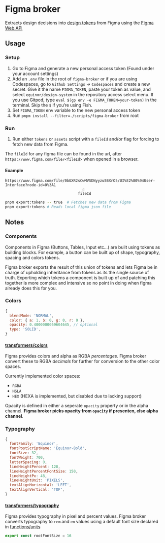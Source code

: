 [Figma Web API]: https://www.figma.com/developers/docs
[design tokens]: https://css-tricks.com/what-are-design-tokens/

# Figma broker

Extracts design decisions into [design tokens] from Figma using the [Figma Web API]

## Usage

### Setup

1. Go to Figma and generate a new personal access token (Found under your account settings)
2. Add an `.env` file in the root of `figma-broker` or if you are using Codespaces, go to `Github Settings` → `Codespaces` and create a new secret. Give it the name `FIGMA_TOKEN`, paste your token as value, and select `equinor/design-system` in the repository access select menu. If you use Gitpod, type `eval $(gp env -e FIGMA_TOKEN=your-token)` in the terminal. Skip the `$` if you’re using Fish.
3. Set `FIGMA_TOKEN` env variable to the new personal access token
4. Run `pnpm install --filter=./scripts/figma-broker` from root

### Run

1. Run either `tokens` or `assets` script with a `fileId` and/or flag for forcing to fetch new data from Figma.

The `fileId` for any figma file can be found in the url, after `https://www.figma.com/file/<fileId>` when opened in a browser.

#### Example

```text
https://www.figma.com/file/0bGXR2sCwMVSDNyyzu5BXrO5/UI%E2%80%94User-Interface?node-id=0%3A1
                                   ☝
                                 fileId
```

```sh
pnpm export:tokens -- true  # Fetches new data from Figma
pnpm export:tokens # Reads local figma json file
```

## Notes

### Components

Components in Figma (Buttons, Tables, Input etc…) are built using tokens as building blocks. For example, a button can be built up of shape, typography, spacing and colors tokens.

Figma broker exports the result of this union of tokens and lets Figma be in charge of upholding inheritance from tokens as its the single source of truth. Exporting which tokens a component is built up of and patching this together is more complex and intensive so no point in doing when figma already does this for you.

### Colors

```javascript
{
  blendMode: 'NORMAL',
  color: { a: 1, b: 0, g: 0, r: 0 },
  opacity: 0.4000000059604645, // optional 
  type: 'SOLID',
}
```

#### [transformers/colors](./transformers/colors.js)

Figma provides colors and alpha as RGBA _percentages_. Figma broker convert these to RGBA _decimals_ for further for conversion to the other color spaces.

Currently implemented color spaces:

- `RGBA`
- `HSLA`
- `HEX` (HEXA is implemented, but disabled due to lacking support)

Opacity is defined in either a seperate `opacity` property or in the alpha channel. **Figma broker picks opacity from `opacity` if presenten, else alpha channel.**

### Typography

```javascript
{
  fontFamily: 'Equinor',
  fontPostScriptName: 'Equinor-Bold',
  fontSize: 32,
  fontWeight: 700,
  letterSpacing: 0,
  lineHeightPercent: 128,
  lineHeightPercentFontSize: 150,
  lineHeightPx: 48,
  lineHeightUnit: 'PIXELS',
  textAlignHorizontal: 'LEFT',
  textAlignVertical: 'TOP',
}
```

#### [transformers/typography](./transformers/typography.js)

Figma provides typography in pixel and percent values. Figma broker converts typography to `rem` and `em` values using a default font size declared in [functions/units](functions/units)

```js
export const rootFontSize = 16
```
